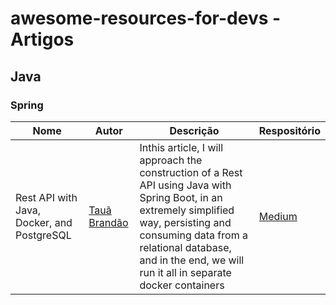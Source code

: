 # awesome-resources-for-devs - Artigos

## Java

### Spring 

<table>
  <thead>
    <tr>
      <th>Nome</th>
      <th>Autor</th>
      <th>Descrição</th>
      <th>Respositório</th>
    </tr>
  </thead>
  
  <tbody>
    <tr>
      <td>Rest API with Java, Docker, and PostgreSQL</td>
      <td>
        <a href="https://brandao-taua.medium.com/">Tauã Brandão</a>
      </td>
      <td>Inthis article, I will approach the construction of a Rest API using Java with Spring Boot, in an extremely simplified way, persisting and consuming data from a relational database, and in the end, we will run it all in separate docker containers</td>
      <td>
        <a href="https://brandao-taua.medium.com/rest-api-with-java-docker-and-postgresql-simplified-219136414599">Medium</a>
      </td>
    </tr>
  </tbody>
</table>
